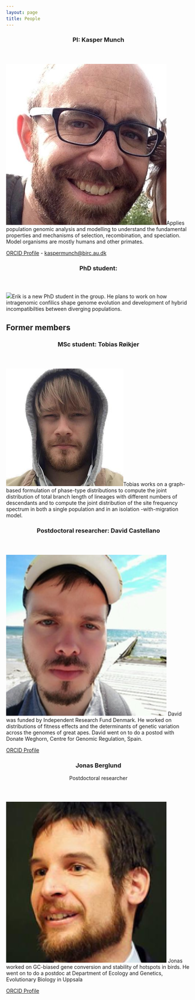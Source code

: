 ```yaml
---
layout: page
title: People
---
```


<header>
    <h3>PI: Kasper Munch</h3>
</header>

<p><span class="image left"><img src="images/kasper.jpg" /></span>Applies population genomic analysis and modelling to understand the fundamental properties and mechanisms of selection, recombination, and speciation. Model organisms are mostly humans and other primates.</p>

[ORCID Profile](https://orcid.org/0000-0003-2880-6252) - 
[kaspermunch@birc.au.dk](mailto:kaspermunch@birc.au.dk)

<header>
    <h3>PhD student: </h3>
</header>

<p><span class="image left"><img src="images/erik.png" /></span>Erik is a new PhD student in the group. He plans to work on how intragenomic confilics shape genome evolution and development of hybrid incompatibilties between diverging populations.</p>

## Former members

<header>
    <h3>MSc student: Tobias Røikjer</h3>
</header>

<p><span class="image left"><img src="images/tobias.png" /></span>Tobias works on a graph-based formulation of phase-type distributions to compute the joint distribution of total branch length of lineages with different numbers of descendants and to compute the joint distribution of the site frequency spectrum in both a single population and in an isolation -with-migration model.</p>


<header>
    <h3>Postdoctoral researcher: David Castellano</h3>
</header>

<p><span class="image left"><img src="images/david_castellano3.png" /></span> David was funded by Independent Research Fund Denmark. He worked on distributions of fitness effects and the determinants of genetic variation across the genomes of great apes. David went on to do a postod with Donate Weghorn, Centre for Genomic Regulation, Spain.</p>

[ORCID Profile](https://orcid.org/0000-0001-8778-6007)


<header>
    <h3>Jonas Berglund</h3>
    <p>Postdoctoral researcher</p>
</header>

<p><span class="image left"><img src="images/jonas_berglund2.png" /></span> Jonas worked on GC-biased gene conversion and stability of hotspots in birds. He went on to do a postdoc at Department of Ecology and Genetics, Evolutionary Biology in Uppsala </p>

[ORCID Profile](http://orcid.org/)